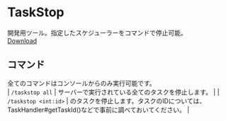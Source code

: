 # TaskStop  
開発用ツール。指定したスケジューラーをコマンドで停止可能。  
[Download](https://github.com/gamesukimanIRS/TaskStop/releases/)  
## コマンド  
 全てのコマンドはコンソールからのみ実行可能です。  
|  `/taskstop all`  |  サーバーで実行されている全てのタスクを停止します。  |
|  `/taskstop <int:id>`  |  <id>のタスクを停止します。タスクのIDについては、TaskHandler#getTaskId()などで事前に調べておいてください。  |
